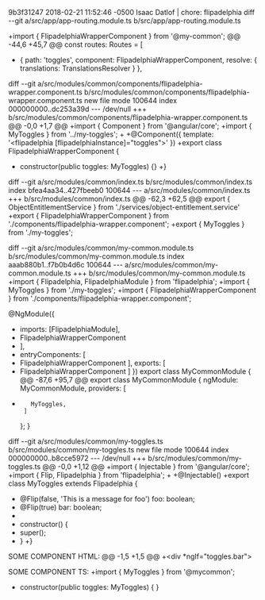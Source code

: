 9b3f31247 2018-02-21 11:52:46 -0500 Isaac Datlof | chore: flipadelphia
diff --git a/src/app/app-routing.module.ts b/src/app/app-routing.module.ts

+import { FlipadelphiaWrapperComponent } from '@my-common';
@@ -44,6 +45,7 @@ const routes: Routes = [
+  { path: 'toggles', component: FlipadelphiaWrapperComponent, resolve: { translations: TranslationsResolver } },

diff --git a/src/modules/common/components/flipadelphia-wrapper.component.ts b/src/modules/common/components/flipadelphia-wrapper.component.ts
new file mode 100644
index 000000000..dc253a39d
--- /dev/null
+++ b/src/modules/common/components/flipadelphia-wrapper.component.ts
@@ -0,0 +1,7 @@
+import { Component } from '@angular/core';
+import { MyToggles } from '../my-toggles';
+
+@Component({ template: '<flipadelphia [flipadelphiaInstance]="toggles"></flipadelphia>' })
+export class FlipadelphiaWrapperComponent {
+  constructor(public toggles: MyToggles) {}
+}

diff --git a/src/modules/common/index.ts b/src/modules/common/index.ts
index bfea4aa34..427fbeeb0 100644
--- a/src/modules/common/index.ts
+++ b/src/modules/common/index.ts
@@ -62,3 +62,5 @@ export { ObjectEntitlementService } from './services/object-entitlement.service'
+export { FlipadelphiaWrapperComponent } from './components/flipadelphia-wrapper.component';
+export { MyToggles } from './my-toggles';

diff --git a/src/modules/common/my-common.module.ts b/src/modules/common/my-common.module.ts
index aaab880b1..f7b0b4d6c 100644
--- a/src/modules/common/my-common.module.ts
+++ b/src/modules/common/my-common.module.ts
+import { Flipadelphia, FlipadelphiaModule } from 'flipadelphia';
+import { MyToggles } from './my-toggles';
+import { FlipadelphiaWrapperComponent } from './components/flipadelphia-wrapper.component';


 @NgModule({
+  imports: [FlipadelphiaModule],
+    FlipadelphiaWrapperComponent
+  ],
+  entryComponents: [
+    FlipadelphiaWrapperComponent
   ],
   exports: [
+    FlipadelphiaWrapperComponent
   ]
 })
 export class MyCommonModule {
@@ -87,6 +95,7 @@ export class MyCommonModule {
       ngModule: MyCommonModule,
       providers: [
+        MyToggles,
       ]
     };
   }

diff --git a/src/modules/common/my-toggles.ts b/src/modules/common/my-toggles.ts
new file mode 100644
index 000000000..b8cce5972
--- /dev/null
+++ b/src/modules/common/my-toggles.ts
@@ -0,0 +1,12 @@
+import { Injectable } from '@angular/core';
+import { Flip, Flipadelphia } from 'flipadelphia';
+
+@Injectable()
+export class MyToggles extends Flipadelphia {
+  @Flip(false, 'This is a message for foo') foo: boolean;
+  @Flip(true) bar: boolean;
+
+  constructor() {
+    super();
+  }
+}

SOME COMPONENT HTML:
@@ -1,5 +1,5 @@
+<div *ngIf="toggles.bar">

SOME COMPONENT TS:
+import { MyToggles } from '@mycommon';

+  constructor(public toggles: MyToggles) { }
